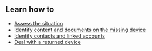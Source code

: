 
## Learn how to

- [Assess the situation](topics/practice-1-emergencies/3-seized-devices/3-1-learn.md)
- [Identify content and documents on the missing device](topics/practice-1-emergencies/3-seized-devices/3-4-learn.md)
- [Identify contacts and linked accounts](topics/practice-1-emergencies/3-seized-devices/3-5-learn.md)
- [Deal with a returned device](topics/practice-1-emergencies/3-seized-devices/3-6-learn.md)
